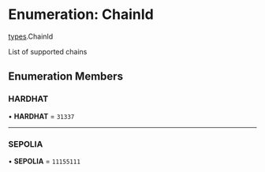 # Enumeration: ChainId

[types](../modules/types.md).ChainId

List of supported chains

## Enumeration Members

### HARDHAT

• **HARDHAT** = ``31337``

___

### SEPOLIA

• **SEPOLIA** = ``11155111``
